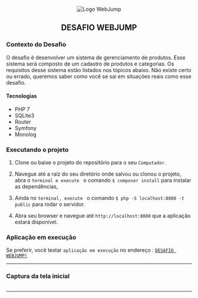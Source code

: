 <p align="center">
  <img align="center" alt="Logo WebJump" src="https://webjump.com.br/wp-content/uploads/2019/03/logo-webjump-footer.png" />
</p>

<h2 align="center">
  DESAFIO WEBJUMP
</h2>


### Contexto do Desafio

O desafio é desenvolver um sistema de gerenciamento de produtos. Esse sistema será composto de um cadastro de produtos e categorias. Os requisitos desse sistema estão listados nos tópicos abaixo. Não existe certo ou errado, queremos saber como você se sai em situações reais como esse desafio.


<h4>Tecnologias</h4>
<ul>
  <li> PHP 7
  <li> SQLite3 
  <li> Router
  <li> Symfony
  <li> Monolog
</ul>


### Executando o projeto

1. Clone ou baixe o projeto do repositório para o seu `Computador`.

2. Navegue até a raíz do seu diretório onde salvou ou clonou o projeto, abra o `terminal e execute ` o comando `$ composer install` para instalar as dependências, 

3. Ainda no `terminal, execute ` o comando `$ php -S localhost:8080 -t public` para rodar o servidor.

3. Abra seu browser e navegue até `http://localhost:8080` que a aplicação estará disponível.


### Aplicação em execução

Se preferir, você testar `aplicação em execução` no endereço :
<a href="http://webjump.rodrigodacruz.com.br:8080" target="_blank" >`DESAFIO WEBJUMP!`</a>

<hr>

### Captura da tela inicial

<p align="center">
  <img align="center" alt="" src="http://webjump.rodrigodacruz.com.br:8080/webjump.png" />
</p>

<hr>

